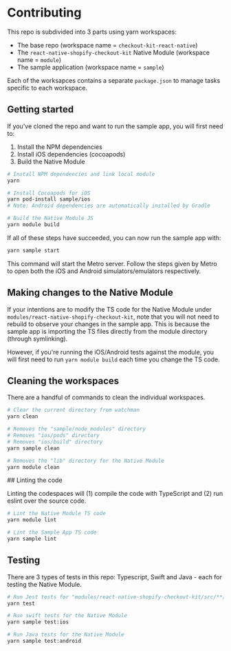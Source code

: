 # Contributing

This repo is subdivided into 3 parts using yarn workspaces:

- The base repo (workspace name = `checkout-kit-react-native`)
- The `react-native-shopify-checkout-kit` Native Module (workspace name =
  `module`)
- The sample application (workspace name = `sample`)

Each of the worksapces contains a separate `package.json` to manage tasks
specific to each workspace.

## Getting started

If you've cloned the repo and want to run the sample app, you will first need
to:

1. Install the NPM dependencies
2. Install iOS dependencies (cocoapods)
3. Build the Native Module

```sh
# Install NPM dependencies and link local module
yarn

# Install Cocoapods for iOS
yarn pod-install sample/ios
# Note: Android dependencies are automatically installed by Gradle

# Build the Native Module JS
yarn module build
```

If all of these steps have succeeded, you can now run the sample app with:

```sh
yarn sample start
```

This command will start the Metro server. Follow the steps given by Metro to
open both the iOS and Android simulators/emulators respectively.

## Making changes to the Native Module

If your intentions are to modify the TS code for the Native Module under
`modules/react-native-shopify-checkout-kit`, note that you will not need to
rebuild to observe your changes in the sample app. This is because the sample
app is importing the TS files directly from the module directory (through
symlinking).

However, if you're running the iOS/Android tests against the module, you will
first need to run `yarn module build` each time you change the TS code.

## Cleaning the workspaces

There are a handful of commands to clean the individual workspaces.

```sh
# Clear the current directory from watchman
yarn clean

# Removes the "sample/node_modules" directory
# Removes "ios/pods" directory
# Removes "ios/build" directory
yarn sample clean

# Removes the "lib" directory for the Native Module
yarn module clean
```

## Linting the code

Linting the codespaces will (1) compile the code with TypeScript and (2) run
eslint over the source code.

```sh
# Lint the Native Module TS code
yarn module lint

# Lint the Sample App TS code
yarn sample lint
```

## Testing

There are 3 types of tests in this repo: Typescript, Swift and Java - each for
testing the Native Module.

```sh
# Run Jest tests for "modules/react-native-shopify-checkout-kit/src/**/*.tsx"
yarn test

# Run swift tests for the Native Module
yarn sample test:ios

# Run Java tests for the Native Module
yarn sample test:android
```
